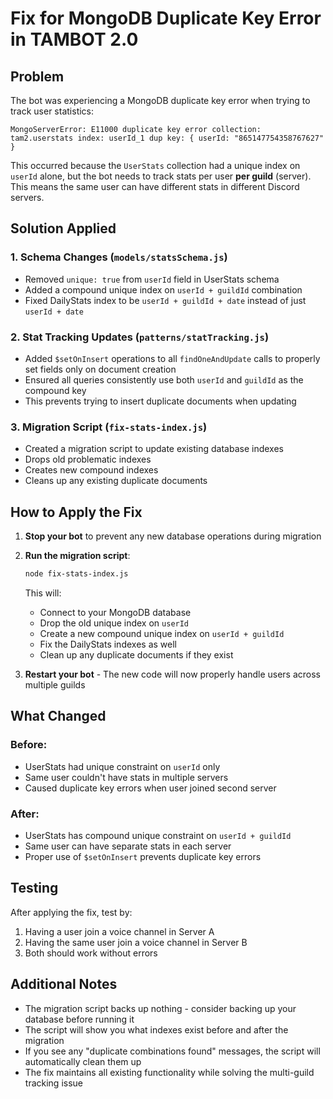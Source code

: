 # Fix for MongoDB Duplicate Key Error in TAMBOT 2.0

## Problem
The bot was experiencing a MongoDB duplicate key error when trying to track user statistics:
```
MongoServerError: E11000 duplicate key error collection: tam2.userstats index: userId_1 dup key: { userId: "865147754358767627" }
```

This occurred because the `UserStats` collection had a unique index on `userId` alone, but the bot needs to track stats per user **per guild** (server). This means the same user can have different stats in different Discord servers.

## Solution Applied

### 1. **Schema Changes** (`models/statsSchema.js`)
- Removed `unique: true` from `userId` field in UserStats schema
- Added a compound unique index on `userId + guildId` combination
- Fixed DailyStats index to be `userId + guildId + date` instead of just `userId + date`

### 2. **Stat Tracking Updates** (`patterns/statTracking.js`)
- Added `$setOnInsert` operations to all `findOneAndUpdate` calls to properly set fields only on document creation
- Ensured all queries consistently use both `userId` and `guildId` as the compound key
- This prevents trying to insert duplicate documents when updating

### 3. **Migration Script** (`fix-stats-index.js`)
- Created a migration script to update existing database indexes
- Drops old problematic indexes
- Creates new compound indexes
- Cleans up any existing duplicate documents

## How to Apply the Fix

1. **Stop your bot** to prevent any new database operations during migration

2. **Run the migration script**:
   ```bash
   node fix-stats-index.js
   ```
   
   This will:
   - Connect to your MongoDB database
   - Drop the old unique index on `userId`
   - Create a new compound unique index on `userId + guildId`
   - Fix the DailyStats indexes as well
   - Clean up any duplicate documents if they exist

3. **Restart your bot** - The new code will now properly handle users across multiple guilds

## What Changed

### Before:
- UserStats had unique constraint on `userId` only
- Same user couldn't have stats in multiple servers
- Caused duplicate key errors when user joined second server

### After:
- UserStats has compound unique constraint on `userId + guildId`
- Same user can have separate stats in each server
- Proper use of `$setOnInsert` prevents duplicate key errors

## Testing

After applying the fix, test by:
1. Having a user join a voice channel in Server A
2. Having the same user join a voice channel in Server B
3. Both should work without errors

## Additional Notes

- The migration script backs up nothing - consider backing up your database before running it
- The script will show you what indexes exist before and after the migration
- If you see any "duplicate combinations found" messages, the script will automatically clean them up
- The fix maintains all existing functionality while solving the multi-guild tracking issue
